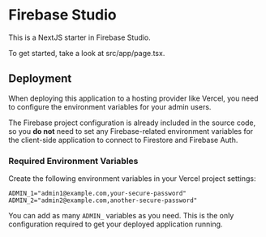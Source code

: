 # Firebase Studio

This is a NextJS starter in Firebase Studio.

To get started, take a look at src/app/page.tsx.

## Deployment

When deploying this application to a hosting provider like Vercel, you need to configure the environment variables for your admin users.

The Firebase project configuration is already included in the source code, so you **do not** need to set any Firebase-related environment variables for the client-side application to connect to Firestore and Firebase Auth.

### Required Environment Variables

Create the following environment variables in your Vercel project settings:

```
ADMIN_1="admin1@example.com,your-secure-password"
ADMIN_2="admin2@example.com,another-secure-password"
```

You can add as many `ADMIN_` variables as you need. This is the only configuration required to get your deployed application running.
